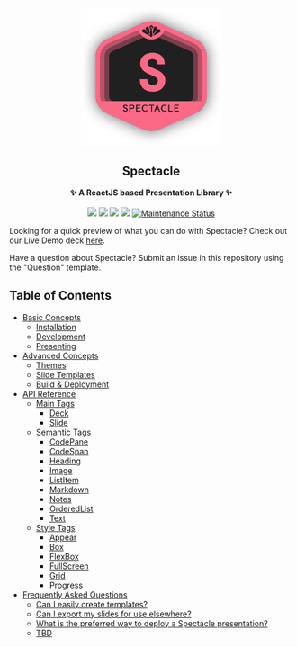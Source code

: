 <p align="center"><img src="https://raw.githubusercontent.com/FormidableLabs/spectacle/master/docs/src/static/bg_hero_badge.png" width=250></p>
<h2 align="center">Spectacle</h2>
<p align="center">
<strong>✨ A ReactJS based Presentation Library ✨</strong>
<br><br>
<a href="https://npmjs.com/package/spectacle"><img src="https://img.shields.io/npm/dm/spectacle.svg"></a>
<a href="https://npmjs.com/package/spectacle"><img src="https://img.shields.io/npm/v/spectacle.svg"></a>
<img src="http://img.badgesize.io/https://unpkg.com/spectacle/dist/spectacle.min.js?compression=gzip&label=gzip%20size">
<img src="http://img.badgesize.io/https://unpkg.com/spectacle/dist/spectacle.min.js?label=size">
<a href="https://github.com/FormidableLabs/spectacle#maintenance-status">
  <img alt="Maintenance Status" src="https://img.shields.io/badge/maintenance-active-green.svg" />
</a>
</p>

Looking for a quick preview of what you can do with Spectacle? Check out our Live Demo deck [here](TODO).

Have a question about Spectacle? Submit an issue in this repository using the "Question" template.

## Table of Contents

- [Basic Concepts](./docs/content/basic-concepts.md#basic-concepts)
  - [Installation](./docs/content/basic-concepts.md#installation)
  - [Development](./docs/content/basic-concepts.md#development)
  - [Presenting](./docs/content/basic-concepts.md#presenting)
- [Advanced Concepts](./docs/content/advanced-concepts.md#advanced-concepts)
  - [Themes](./docs/content/advanced-concepts.md#themes)
  - [Slide Templates](./docs/content/advanced-concepts.md#slide-templates)
  - [Build & Deployment](./docs/content/advanced-concepts.md#build--deployment)
- [API Reference](./docs/content/api-reference.md#api-reference)
  - [Main Tags](./docs/content/api-reference.md#main-tags)
    - [Deck](./docs/content/api-reference.md#deck)
    - [Slide](./docs/content/api-reference.md#slide)
  - [Semantic Tags](./docs/content/api-reference.md#semantic-tags)
    - [CodePane](./docs/content/api-reference.md#codepane)
    - [CodeSpan](./docs/content/api-reference.md#codespan)
    - [Heading](./docs/content/api-reference.md#heading)
    - [Image](./docs/content/api-reference.md#image)
    - [ListItem](./docs/content/api-reference.md#listitem)
    - [Markdown](./docs/content/api-reference.md#markdown)
    - [Notes](./docs/content/api-reference.md#notes)
    - [OrderedList](./docs/content/api-reference.md#orderedlist)
    - [Text](./docs/content/api-reference.md#text)
  - [Style Tags](./docs/content/api-reference.md#style-tags)
    - [Appear](./docs/content/api-reference.md#appear)
    - [Box](./docs/content/api-reference.md#box)
    - [FlexBox](./docs/content/api-reference.md#flexbox)
    - [FullScreen](./docs/content/api-reference.md#fullscreen)
    - [Grid](./docs/content/api-reference.md#grid)
    - [Progress](./docs/content/api-reference.md#progress)
- [Frequently Asked Questions](./docs/content/faq.md#frequently-asked-questions)
  - [Can I easily create templates?](./docs/content/faq.md#can-i-easily-create-templates)
  - [Can I export my slides for use elsewhere?](./docs/content/faq.md#can-i-export-my-slides-for-use-elsewhere)
  - [What is the preferred way to deploy a Spectacle presentation?](./docs/content/faq.md#what-is-the-preferred-way-to-deploy-a-spectacle-presentation)
  - [TBD](./docs/content/faq.md#tbd)
